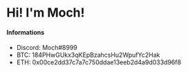 # Hi! I'm Moch!
#### Informations
- Discord: Moch#8999
- BTC: 184PHwGUkx3qKEpBzahcsHu2WpufYc2Hak
- ETH: 0x00ce2dd37c7a7c750ddae13eeb2d4a9d033d96f8
